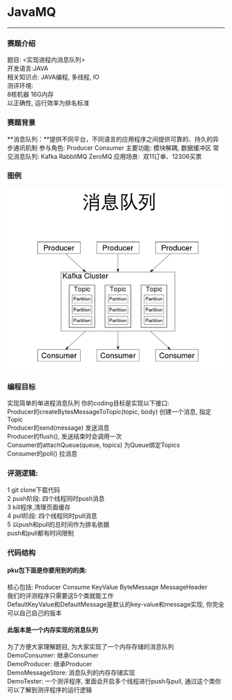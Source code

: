 # JavaMQ
-------------

### 赛题介绍
题目: <实现进程内消息队列>  
开发语言:JAVA  
相关知识点: JAVA编程, 多线程, IO    
测评环境:   
	8核机器 16G内存   
以正确性, 运行效率为排名标准  

### 赛题背景

**消息队列：**提供不同平台，不同语言的应用程序之间提供可靠的、持久的异步通讯机制
参与角色: Producer  Consumer
主要功能: 模块解耦, 数据缓冲区
常见消息队列: Kafka RabbitMQ ZeroMQ 
应用场景:   双11订单、12306买票

### 图例

![image](MQ.png)

### 编程目标
实现简单的单进程消息队列
你的coding目标是实现以下接口:  
Producer的createBytesMessageToTopic(topic, body) 创建一个消息, 指定Topic  
Producer的send(message) 发送消息  
Producer的flush(), 发送结束时会调用一次  
Consumer的attachQueue(queue, topics) 为Queue绑定Topics  
Consumer的poll()  拉消息  

### 评测逻辑:
1 git clone下载代码  
2 push阶段: 四个线程同时push消息  
3 kill程序,清理页面缓存  
4 pull阶段: 四个线程同时pull消息  
5 以push和pull的总时间作为排名依据  
push和pull都有时间限制  

### 代码结构
#### pku包下面是你要用到的的类:
核心包括: Producer Consume KeyValue ByteMessage MessageHeader  
我们的评测程序只需要这5个类就能工作  
DefaultKeyValue和DefaultMessage是默认的key-value和message实现, 你完全可以自己自己的版本    
#### 此版本是一个内存实现的消息队列
为了方便大家理解题目, 为大家实现了一个内存存储的消息队列  
DemoConsumer: 继承Consumer  
DemoProducer: 继承Producer  
DemoMessageStore: 消息队列的内存存储实现  
DemoTester: 一个测评程序, 里面会开启多个线程进行push与pull, 通过这个类你可以了解到测评程序的运行逻辑    


